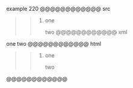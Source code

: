 example 220
@@@@@@@@@@@@ src
   > > 1.  one
>>
>>     two
@@@@@@@@@@@@ xml
<?xml version="1.0" encoding="UTF-8"?>
<!DOCTYPE document SYSTEM "CommonMark.dtd">
<document xmlns="http://commonmark.org/xml/1.0">
  <block_quote>
    <block_quote>
      <list type="ordered" start="1" delim="period" tight="false">
        <item>
          <paragraph>
            <text>one</text>
          </paragraph>
          <paragraph>
            <text>two</text>
          </paragraph>
        </item>
      </list>
    </block_quote>
  </block_quote>
</document>
@@@@@@@@@@@@ html
<blockquote>
<blockquote>
<ol>
<li>
<p>one</p>
<p>two</p>
</li>
</ol>
</blockquote>
</blockquote>
@@@@@@@@@@@@
